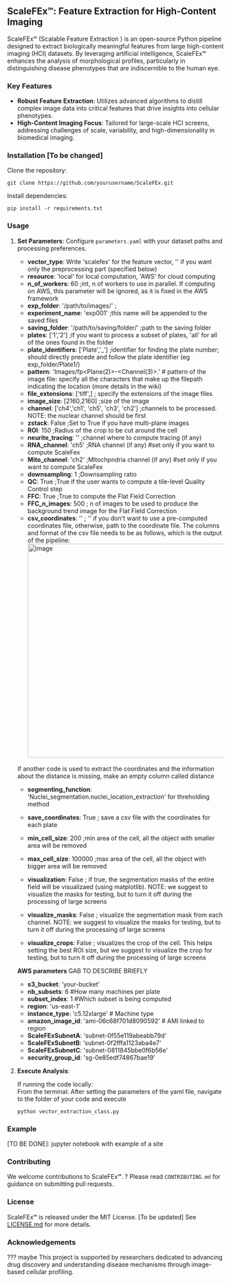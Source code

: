 ## ScaleFEx℠: Feature Extraction for High-Content Imaging

ScaleFEx℠ (Scalable Feature Extraction ) is an open-source Python pipeline designed to extract biologically meaningful features from large high-content imaging (HCI) datasets. By leveraging artificial intelligence, ScaleFEx℠ enhances the analysis of morphological profiles, particularly in distinguishing disease phenotypes that are indiscernible to the human eye.

### Key Features
- **Robust Feature Extraction**: Utilizes advanced algorithms to distill complex image data into critical features that drive insights into cellular phenotypes.
- **High-Content Imaging Focus**: Tailored for large-scale HCI screens, addressing challenges of scale, variability, and high-dimensionality in biomedical imaging.

### Installation [To be changed]

Clone the repository:
```
git clone https://github.com/yourusername/ScaleFEx.git
```

Install dependencies:
```
pip install -r requirements.txt
```

### Usage

1. **Set Parameters**: Configure `parameters.yaml` with your dataset paths and processing preferences.
    - **vector_type**: Write 'scalefex' for the feature vector, '' if you want only the preprocessing part (specified below)
    - **resource**: 'local' for local computation, 'AWS' for cloud computing
    - **n_of_workers**: 60 ;int, n of workers to use in parallel. If computing on AWS, this parameter will be ignored, as it is fixed in the AWS framework
    - **exp_folder**: '/path/to/images/' ;
    - **experiment_name**: 'exp001' ;this name will be appended to the saved files
    - **saving_folder**: '/path/to/saving/folder/' ;path to the saving folder
    - **plates**: ['1','2'] ;if you want to process a subset of plates, 'all' for all of the ones found in the folder
    - **plate_identifiers**: ['Plate','_'] ;identifier for finding the plate number; should directly precede and follow the plate identifier (eg exp_folder/Plate1/)
    - **pattern**: 'Images/<Well>f<Site>p<Plane(2)>-<Channel(3)>.<ext>' # pattern of the image file: specify all the characters that make up the filepath indicating the location (more details in the wiki) 
    - **file_extensions**: ['tiff',] ; specify the extensions of the image files 
    - **image_size**: [2160,2160] ;size of the image
    - **channel**: ['ch4','ch1', 'ch5',  'ch3', 'ch2'] ;channels to be processed. NOTE: the nuclear channel should be first
    - **zstack**: False ;Set to True if you have multi-plane images
    - **ROI**: 150 ;Radius of the crop to be cut around the cell
    - **neurite_tracing**: '' ;channel where to compute tracing (if any) 
    - **RNA_channel**: 'ch5' ;RNA channel (if any) #set only if you want to compute ScaleFex
    - **Mito_channel**: 'ch2' ;Mitochpndria channel (if any) #set only if you want to compute ScaleFex
    - **downsampling**: 1 ;Downsampling ratio
    - **QC**: True ;True if the user wants to compute a tile-level Quality Control step
    - **FFC**: True ;True to compute the Flat Field Correction
    - **FFC_n_images**: 500 ; n of images to be used to produce the background trend image for the Flat Field Correction
    - **csv_coordinates**: '' ; '' if you don't want to use a pre-computed coordinates file, otherwise, path to the coordinate file. The columns and format of the csv file needs to be as follows, which is the output of the pipeline: <img width="496" alt="image" src="https://github.com/NYSCF/NYSCF_HCI_image_processing/assets/23292813/e25a6268-60e6-4297-9532-a20d4c373e21">
    
    If another code is used to extract the coordinates and the information about the distance is missing, make an empty column called distance
    - **segmenting_function**: 'Nuclei_segmentation.nuclei_location_extraction' for threholding method
    - **save_coordinates**: True ; save a csv file with the coordinates for each plate
    - **min_cell_size**: 200 ;min area of the cell, all the object with smaller area will be removed
    - **max_cell_size**: 100000 ;max area of the cell, all the object with bigger area will be removed
    - **visualization**: False ; if true, the segmentation masks of the entire field will be visualizaed (using matplotlib). NOTE: we suggest to visualize the masks for testing, but to turn it off during the processing of large screens

    - **visualize_masks**: False ; visualize the segmentation mask from each channel. NOTE: we suggest to visualize the masks for testing, but to turn it off during the processing of large screens
    - **visualize_crops**: False ; visualizes the crop of the cell. This helps setting the best ROI size, but we suggest to visualize the crop for testing, but to turn it off during the processing of large screens
    
   **AWS parameters**  GAB TO DESCRIBE BRIEFLY
   - **s3_bucket**: 'your-bucket'
   - **nb_subsets**: 6 #How many machines per plate
   - **subset_index**: 1 #Which subset is being computed
   - **region**: 'us-east-1'
   - **instance_type**: 'c5.12xlarge' # Machine type
   - **amazon_image_id**: 'ami-06c68f701d8090592' # AMI linked to region
   - **ScaleFExSubnetA**: 'subnet-0f55e119abeabb79d'
   - **ScaleFExSubnetB**: 'subnet-0f2fffa1123aba4e7'
   - **ScaleFExSubnetC**: 'subnet-0811845bbe0f6b56e' 
   - **security_group_id**: 'sg-0e85edf74867bae19' 
  
  
      
3. **Execute Analysis**:
    
   If running the code locally:  
   From the terminal:
   After setting the parameters of the yaml file, navigate to the folder of your code and execute
   ```
   python vector_extraction_class.py
   ```
   
### Example

[TO BE DONE]: jupyter notebook with example of a site

### Contributing

We welcome contributions to ScaleFEx℠. ? Please read `CONTRIBUTING.md` for guidance on submitting pull requests.

### License

ScaleFEx℠ is released under the MIT License. [To be updated] See [LICENSE.md](LICENSE.md) for more details.

### Acknowledgements
??? maybe
This project is supported by researchers dedicated to advancing drug discovery and understanding disease mechanisms through image-based cellular profiling.
